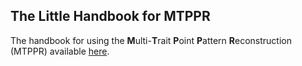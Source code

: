 ## The Little Handbook for MTPPR

The handbook for using the **M**ulti-**T**rait **P**oint **P**attern **R**econstruction (MTPPR) available [here](https://chriswudel.github.io/MTPPR-handbook/).